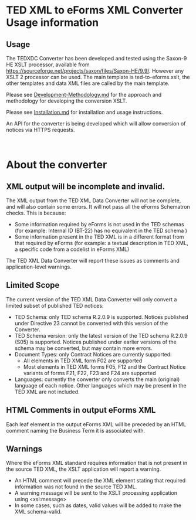 # TED XML to eForms XML Converter Usage information


## Usage

The TEDXDC Converter has been developed and tested using the Saxon-9 HE XSLT processor, available from https://sourceforge.net/projects/saxon/files/Saxon-HE/9.9/. However any XSLT 2 processor can be used. The main template is ted-to-eforms.xslt, the other templates and data XML files are called by the main template.

Please see [Development-Methodology.md](Development-Methodology.md) for the approach and methodology for developing the conversion XSLT.

Please see [Installation.md](Installation.md) for installation and usage instructions.

An API for the converter is being developed which will allow conversion of notices via HTTPS requests.
<br>

<br>

# About the converter

## XML output will be incomplete and invalid.

The XML output from the TED XML Data Converter will not be complete, and will also contain some errors. It will not pass all the eForms Schematron checks. This is because:

* Some information required by eForms is not used in the TED schemas (for example: Internal ID (BT-22) has no equivalent in the TED schema )
* Some information present in the TED XML is in a different format from that required by eForms (for example: a textual description in TED XML, a specific code from a codelist in eForms XML)

The TED XML Data Converter will report these issues as comments and application-level warnings.


## Limited Scope

The current version of the TED XML Data Converter will only convert a limited subset of published TED notices:

* TED Schema: only TED schema R.2.0.9 is supported. Notices published under Directive 23 cannot be converted with this version of the Converter.
* TED Schema version: only the latest version of the TED schema R.2.0.9 (S05) is supported. Notices published under earlier versions of the schema may be converted, but may contain more errors.
* Document Types: only Contract Notices are currently supported:
    * All elements in TED XML form F02 are supported
    * Most elements in TED XML forms F05, F12 and the Contract Notice variants of forms F21, F22, F23 and F24 are supported
* Languages: currently the converter only converts the main (original) language of each notice. Other languages which may be present in the TED XML are not included.

## HTML Comments in output eForms XML

Each leaf element in the output eForms XML will be preceded by an HTML comment naming the Business Term it is associated with.

## Warnings

Where the eForms XML standard requires information that is not present in the source TED XML, the XSLT application will report a warning.

* An HTML comment will precede the XML element stating that required information was not found in the source TED XML.
* A warning message will be sent to the XSLT processing application using \<xsl:message\>
* In some cases, such as dates, valid values will be added to make the XML schema-valid.

